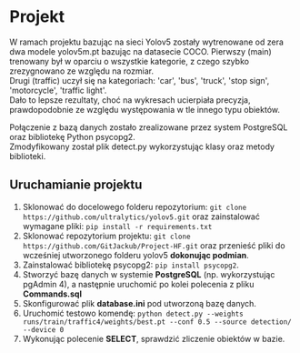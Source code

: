 # Projekt
W ramach projektu bazując na sieci Yolov5 zostały wytrenowane od zera dwa modele yolov5m.pt bazując na datasecie COCO.
Pierwszy (main) trenowany był w oparciu o wszystkie kategorie, z czego szybko zrezygnowano ze względu na rozmiar.\
Drugi (traffic) uczył się na kategoriach: 'car', 'bus', 'truck', 'stop sign', 'motorcycle', 'traffic light'.\
Dało to lepsze rezultaty, choć na wykresach ucierpiała precyzja, prawdopodobnie ze względu występowania w tle innego typu obiektów.

Połączenie z bazą danych zostało zrealizowane przez system PostgreSQL oraz bibliotekę Python psycopg2.\
Zmodyfikowany został plik detect.py wykorzystując klasy oraz metody biblioteki.


## Uruchamianie projektu
1. Sklonować do docelowego folderu repozytorium:  ```git clone https://github.com/ultralytics/yolov5.git```
   oraz zainstalować wymagane pliki: ```pip install -r requirements.txt```
2. Sklonować repozytorium projektu:  ```git clone https://github.com/GitJackub/Project-HF.git```
   oraz przenieść pliki do wcześniej utworzonego folderu yolov5 **dokonując podmian**.
3. Zainstalować bibliotekę psycopg2:  ```pip install psycopg2```.
4. Stworzyć bazę danych w systemie **PostgreSQL** (np. wykorzystując pgAdmin 4), a następnie uruchomić po kolei polecenia z pliku **Commands.sql**
5. Skonfigurować plik **database.ini** pod utworzoną bazę danych.
6. Uruchomić testowo komendę:  ```python detect.py --weights runs/train/traffic4/weights/best.pt --conf 0.5 --source detection/ --device 0```
7. Wykonując polecenie **SELECT**, sprawdzić zliczenie obiektów w bazie.
